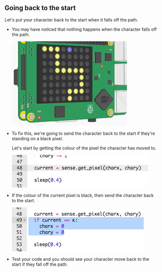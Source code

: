 ## Going back to the start

Let's put your character back to the start when it falls off the path.

+ You may have noticed that nothing happens when the character falls off the path.
    
    ![스크린샷](images/tightrope-off-path.png)

+ To fix this, we're going to send the character back to the start if they're standing on a black pixel.
    
    Let's start by getting the colour of the pixel the character has moved to.
    
    ![스크린샷](images/tightrope-get-pixel.png)

+ If the colour of the current pixel is black, then send the character back to the start.
    
    ![스크린샷](images/tightrope-reset.png)

+ Test your code and you should see your character move back to the start if they fall off the path.